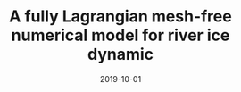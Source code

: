 ---
title: "A fully Lagrangian mesh-free numerical model for river ice dynamic"
collection: publications
permalink: /publication/2019-10-01-a-fully-Lagrangian
date: 2019-10-01
venue: '20th Workshop on the Hydraulics of Ice Covered Rivers'
paperurl: 'http://www.cripe.ca/docs/proceedings/20/AmaroJunior-et-al-2019.pdf'
pubtype: 'conference'
citation: 'Amaro Junior, R. A.; Mellado-Cusicahua, A.; Shakibaeinia, A.; Cheng, L. Y. (2019). &quot;A fully Lagrangian mesh-free numerical model for river ice dynamic.&quot; <i>20th Workshop on the Hydraulics of Ice Covered Rivers</i>.'
---